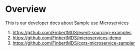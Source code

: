 # Overview
This is our developer docs about Sample use Microservices

1. https://github.com/FinbertMDS/event-sourcing-examples
2. https://github.com/FinbertMDS/microservices-demo
3. https://github.com/FinbertMDS/cqrs-microservice-sampler
